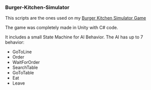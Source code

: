 ### Burger-Kitchen-Simulator
This scripts are the ones used on my [Burger Kitchen Simulator Game](https://alvaro8a.itch.io/burger-kitchen-simulator)

The game was completely made in Unity with C# code. 

It includes a small State Machine for AI Behavior. The AI has up to 7 behavior:

* GoToLine
* Order
* WaitForOrder
* SearchTable
* GoToTable
* Eat
* Leave

